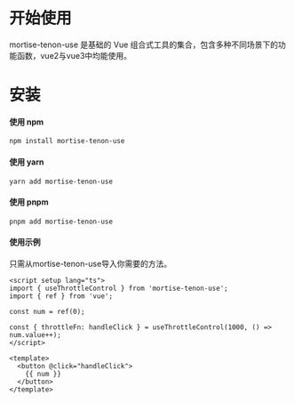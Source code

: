 # 开始使用

mortise-tenon-use 是基础的 Vue 组合式工具的集合，包含多种不同场景下的功能函数，vue2与vue3中均能使用。

# 安装

#### 使用 npm

```shell
npm install mortise-tenon-use
```

#### 使用 yarn

```shell
yarn add mortise-tenon-use
```

#### 使用 pnpm

```shell
pnpm add mortise-tenon-use
```

#### 使用示例

只需从mortise-tenon-use导入你需要的方法。

```vue
<script setup lang="ts">
import { useThrottleControl } from 'mortise-tenon-use';
import { ref } from 'vue';

const num = ref(0);

const { throttleFn: handleClick } = useThrottleControl(1000, () => num.value++);
</script>

<template>
  <button @click="handleClick">
    {{ num }}
  </button>
</template>
```
